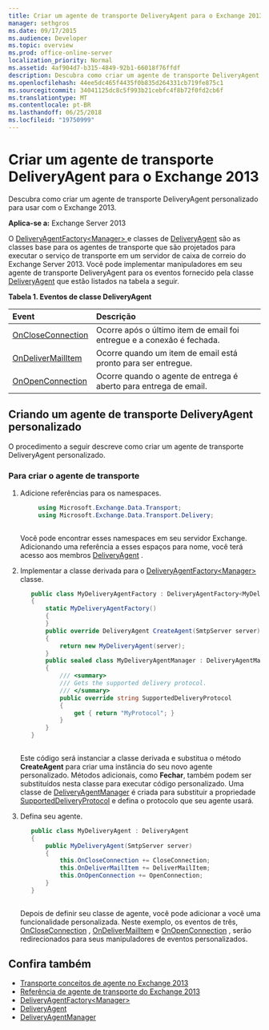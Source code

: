 ```yaml
---
title: Criar um agente de transporte DeliveryAgent para o Exchange 2013
manager: sethgros
ms.date: 09/17/2015
ms.audience: Developer
ms.topic: overview
ms.prod: office-online-server
localization_priority: Normal
ms.assetid: 4af904d7-b315-4849-92b1-66018f76ffdf
description: Descubra como criar um agente de transporte DeliveryAgent personalizado para usar com o Exchange 2013.
ms.openlocfilehash: 44ee5dc465f4435f0b835d264331cb719fe875c1
ms.sourcegitcommit: 34041125dc8c5f993b21cebfc4f8b72f0fd2cb6f
ms.translationtype: MT
ms.contentlocale: pt-BR
ms.lasthandoff: 06/25/2018
ms.locfileid: "19750999"
---
```

# <a name="create-a-deliveryagent-transport-agent-for-exchange-2013"></a>Criar um agente de transporte DeliveryAgent para o Exchange 2013

Descubra como criar um agente de transporte DeliveryAgent personalizado para usar com o Exchange 2013.
  
**Aplica-se a:** Exchange Server 2013
  
O [DeliveryAgentFactory\<Manager\> ](https://msdn.microsoft.com/library/Microsoft.Exchange.Data.Transport.Delivery.DeliveryAgentFactory`1.aspx) e classes de [DeliveryAgent](https://msdn.microsoft.com/library/Microsoft.Exchange.Data.DeliveryType.DeliveryAgent.aspx) são as classes base para os agentes de transporte que são projetados para executar o serviço de transporte em um servidor de caixa de correio do Exchange Server 2013. Você pode implementar manipuladores em seu agente de transporte DeliveryAgent para os eventos fornecido pela classe [DeliveryAgent](https://msdn.microsoft.com/library/Microsoft.Exchange.Data.DeliveryType.DeliveryAgent.aspx) que estão listados na tabela a seguir. 
  
**Tabela 1. Eventos de classe DeliveryAgent**

|**Event**|**Descrição**|
|:-----|:-----|
|[OnCloseConnection](https://msdn.microsoft.com/library/Microsoft.Exchange.Data.Transport.Delivery.DeliveryAgent.OnCloseConnection.aspx) <br/> |Ocorre após o último item de email foi entregue e a conexão é fechada.  <br/> |
|[OnDeliverMailItem](https://msdn.microsoft.com/library/Microsoft.Exchange.Data.Transport.Delivery.DeliveryAgent.OnDeliverMailItem.aspx) <br/> |Ocorre quando um item de email está pronto para ser entregue.  <br/> |
|[OnOpenConnection](https://msdn.microsoft.com/library/Microsoft.Exchange.Data.Transport.Delivery.DeliveryAgent.OnOpenConnection.aspx) <br/> |Ocorre quando o agente de entrega é aberto para entrega de email.  <br/> |
   
## <a name="creating-a-custom-deliveryagent-transport-agent"></a>Criando um agente de transporte DeliveryAgent personalizado

O procedimento a seguir descreve como criar um agente de transporte DeliveryAgent personalizado. 
  
### <a name="to-create-the-transport-agent"></a>Para criar o agente de transporte

1. Adicione referências para os namespaces.
    
   ```cs
        using Microsoft.Exchange.Data.Transport;
        using Microsoft.Exchange.Data.Transport.Delivery;
    
   ```

   Você pode encontrar esses namespaces em seu servidor Exchange. Adicionando uma referência a esses espaços para nome, você terá acesso aos membros [DeliveryAgent](https://msdn.microsoft.com/library/Microsoft.Exchange.Data.DeliveryType.DeliveryAgent.aspx) . 
    
2. Implementar a classe derivada para o [DeliveryAgentFactory\<Manager\> ](https://msdn.microsoft.com/library/Microsoft.Exchange.Data.Transport.Delivery.DeliveryAgentFactory`1.aspx) classe. 
    
   ```cs
      public class MyDeliveryAgentFactory : DeliveryAgentFactory<MyDeliveryAgentFactory.MyDeliveryAgentManager>
      {
          static MyDeliveryAgentFactory()
          {
          }
          public override DeliveryAgent CreateAgent(SmtpServer server)
          {
              return new MyDeliveryAgent(server);
          }
          public sealed class MyDeliveryAgentManager : DeliveryAgentManager
          {
              /// <summary>
              /// Gets the supported delivery protocol.
              /// </summary>
              public override string SupportedDeliveryProtocol
              {
                  get { return "MyProtocol"; }
              }
          }
      }
  
   ```

   Este código será instanciar a classe derivada e substitua o método **CreateAgent** para criar uma instância do seu novo agente personalizado. Métodos adicionais, como **Fechar**, também podem ser substituídos nesta classe para executar código personalizado. Uma classe de [DeliveryAgentManager](https://msdn.microsoft.com/library/Microsoft.Exchange.Data.Transport.Delivery.DeliveryAgentManager.aspx) é criada para substituir a propriedade [SupportedDeliveryProtocol](https://msdn.microsoft.com/library/Microsoft.Exchange.Data.Transport.Delivery.DeliveryAgentManager.SupportedDeliveryProtocol.aspx) e defina o protocolo que seu agente usará. 
    
3. Defina seu agente.
    
   ```cs
      public class MyDeliveryAgent : DeliveryAgent
      {
          public MyDeliveryAgent(SmtpServer server)
          {
              this.OnCloseConnection += CloseConnection;
              this.OnDeliverMailItem += DeliverMailItem;
              this.OnOpenConnection += OpenConnection;
          }
      }
  
   ```

   Depois de definir seu classe de agente, você pode adicionar a você uma funcionalidade personalizada. Neste exemplo, os eventos de três, [OnCloseConnection](https://msdn.microsoft.com/library/Microsoft.Exchange.Data.Transport.Delivery.DeliveryAgent.OnCloseConnection.aspx) , [OnDeliverMailItem](https://msdn.microsoft.com/library/Microsoft.Exchange.Data.Transport.Delivery.DeliveryAgent.OnDeliverMailItem.aspx) e [OnOpenConnection](https://msdn.microsoft.com/library/Microsoft.Exchange.Data.Transport.Delivery.DeliveryAgent.OnOpenConnection.aspx) , serão redirecionados para seus manipuladores de eventos personalizados. 
    
## <a name="see-also"></a>Confira também

- [Transporte conceitos de agente no Exchange 2013](transport-agent-concepts-in-exchange-2013.md)
- [Referência de agente de transporte do Exchange 2013](transport-agent-reference-for-exchange-2013.md)    
- [DeliveryAgentFactory\<Manager\>](https://msdn.microsoft.com/library/Microsoft.Exchange.Data.Transport.Delivery.DeliveryAgentFactory`1.aspx)   
- [DeliveryAgent](https://msdn.microsoft.com/library/Microsoft.Exchange.Data.DeliveryType.DeliveryAgent.aspx)    
- [DeliveryAgentManager](https://msdn.microsoft.com/library/Microsoft.Exchange.Data.Transport.Delivery.DeliveryAgentManager.aspx)
    

